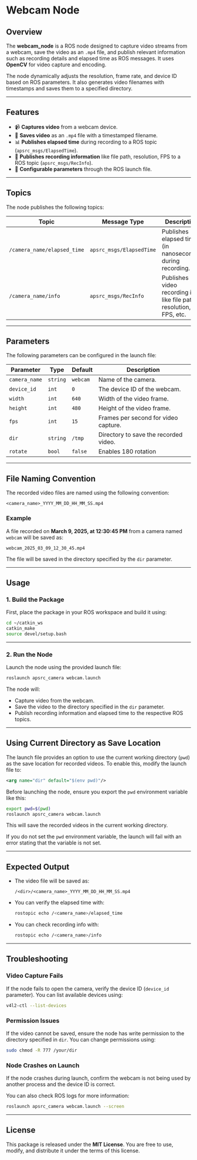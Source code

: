 # Webcam Node

## Overview
The **webcam_node** is a ROS node designed to capture video streams from a webcam, save the video as an `.mp4` file, and publish relevant information such as recording details and elapsed time as ROS messages. It uses **OpenCV** for video capture and encoding.

The node dynamically adjusts the resolution, frame rate, and device ID based on ROS parameters. It also generates video filenames with timestamps and saves them to a specified directory.

---

## Features
- 📹 **Captures video** from a webcam device.
- 💾 **Saves video** as an `.mp4` file with a timestamped filename.
- 📊 **Publishes elapsed time** during recording to a ROS topic (`apsrc_msgs/ElapsedTime`).
- 📜 **Publishes recording information** like file path, resolution, FPS to a ROS topic (`apsrc_msgs/RecInfo`).
- 🔧 **Configurable parameters** through the ROS launch file.

---

## Topics
The node publishes the following topics:

| Topic                           | Message Type             | Description                                                           |
|---------------------------------|-------------------------|----------------------------------------------------------------------|
| `/camera_name/elapsed_time`      | `apsrc_msgs/ElapsedTime` | Publishes elapsed time (in nanoseconds) during recording.            |
| `/camera_name/info`              | `apsrc_msgs/RecInfo`    | Publishes video recording info like file path, resolution, FPS, etc. |

---

## Parameters
The following parameters can be configured in the launch file:

| Parameter     | Type     | Default     | Description                                  |
|---------------|---------|-------------|-----------------------------------------------|
| `camera_name` | `string` | `webcam`    | Name of the camera.                         |
| `device_id`   | `int`    | `0`         | The device ID of the webcam.                 |
| `width`       | `int`    | `640`       | Width of the video frame.                   |
| `height`      | `int`    | `480`       | Height of the video frame.                  |
| `fps`         | `int`    | `15`        | Frames per second for video capture.        |
| `dir`         | `string` | `/tmp`      | Directory to save the recorded video.       |
| `rotate`      | `bool`   | `false`     | Enables 180 rotation                        |
---

## File Naming Convention
The recorded video files are named using the following convention:

```
<camera_name>_YYYY_MM_DD_HH_MM_SS.mp4
```

### Example
A file recorded on **March 9, 2025, at 12:30:45 PM** from a camera named `webcam` will be saved as:

```
webcam_2025_03_09_12_30_45.mp4
```

The file will be saved in the directory specified by the `dir` parameter.

---

## Usage

### 1. Build the Package
First, place the package in your ROS workspace and build it using:

```bash
cd ~/catkin_ws
catkin_make
source devel/setup.bash
```

---

### 2. Run the Node
Launch the node using the provided launch file:

```bash
roslaunch apsrc_camera webcam.launch
```

The node will:
- Capture video from the webcam.
- Save the video to the directory specified in the `dir` parameter.
- Publish recording information and elapsed time to the respective ROS topics.

---

## Using Current Directory as Save Location
The launch file provides an option to use the current working directory (`pwd`) as the save location for recorded videos. To enable this, modify the launch file to:

```xml
<arg name="dir" default="$(env pwd)"/>
```

Before launching the node, ensure you export the `pwd` environment variable like this:

```bash
export pwd=$(pwd)
roslaunch apsrc_camera webcam.launch
```

This will save the recorded videos in the current working directory.

If you do not set the `pwd` environment variable, the launch will fail with an error stating that the variable is not set.

---

## Expected Output
- The video file will be saved as:
  ```
  /<dir>/<camera_name>_YYYY_MM_DD_HH_MM_SS.mp4
  ```
- You can verify the elapsed time with:
  ```bash
  rostopic echo /<camera_name>/elapsed_time
  ```
- You can check recording info with:
  ```bash
  rostopic echo /<camera_name>/info
  ```

---

## Troubleshooting

### Video Capture Fails
If the node fails to open the camera, verify the device ID (`device_id` parameter). You can list available devices using:

```bash
v4l2-ctl --list-devices
```

### Permission Issues
If the video cannot be saved, ensure the node has write permission to the directory specified in `dir`. You can change permissions using:

```bash
sudo chmod -R 777 /your/dir
```

### Node Crashes on Launch
If the node crashes during launch, confirm the webcam is not being used by another process and the device ID is correct.

You can also check ROS logs for more information:

```bash
roslaunch apsrc_camera webcam.launch --screen
```

---

## License
This package is released under the **MIT License**. You are free to use, modify, and distribute it under the terms of this license.

